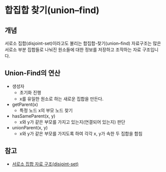 # 합집합 찾기(union–find)
## 개념
서로소 집합(disjoint-set)이라고도 불리는 합집합-찾기(union–find) 자료구조는 많은 서로소 부분 집합들로 나눠진 원소들에 대한 정보를 저장하고 조작하는 자료 구조입니다.

## Union-Find의 연산
- 생성자
    - 초기화 진행
    - x를 유일한 원소로 하는 새로운 집합을 만든다.
- getParent(x)
    - 특정 노드 x의 부모 노드 찾기
- hasSameParent(x, y)
    - x와 y가 같은 부모를 가지고 있는지(연결되어 있는지) 판단
- unionParent(x, y)
    - x와 y가 같은 부모를 가지도록 하여 각각 x, y가 속한 두 집합을 합침

## 참고
* [서로소 집합 자료 구조(disjoint-set)](https://ko.wikipedia.org/wiki/%EC%84%9C%EB%A1%9C%EC%86%8C_%EC%A7%91%ED%95%A9_%EC%9E%90%EB%A3%8C_%EA%B5%AC%EC%A1%B0)
